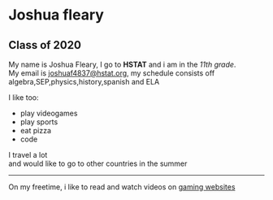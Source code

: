 # Joshua fleary 
## Class of 2020
My name is Joshua Fleary, I go to **HSTAT** and i am in the _11th grade_.  
My email is joshuaf4837@hstat.org, my schedule consists off algebra,SEP,physics,history,spanish and ELA

I like too:
* play videogames
* play sports
* eat pizza
* code

I travel a lot  
and would like to go to other countries in the summer

---

On my freetime, i like to read and watch videos on [gaming websites](https://www.gamespot.com/news/)
